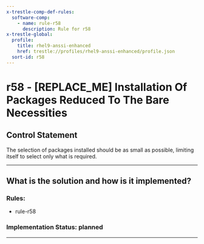 ```yaml
---
x-trestle-comp-def-rules:
  software-comp:
    - name: rule-r58
      description: Rule for r58
x-trestle-global:
  profile:
    title: rhel9-anssi-enhanced
    href: trestle://profiles/rhel9-anssi-enhanced/profile.json
  sort-id: r58
---
```


# r58 - \[REPLACE_ME\] Installation Of Packages Reduced To The Bare Necessities

## Control Statement

The selection of packages installed should be as small as possible, limiting itself to select only what is required.

______________________________________________________________________

## What is the solution and how is it implemented?

<!-- For implementation status enter one of: implemented, partial, planned, alternative, not-applicable -->

<!-- Note that the list of rules under ### Rules: is read-only and changes will not be captured after assembly to JSON -->

<!-- Add control implementation description here for control: r58 -->

### Rules:

  - rule-r58

### Implementation Status: planned

______________________________________________________________________
